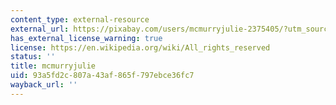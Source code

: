 ```yaml
---
content_type: external-resource
external_url: https://pixabay.com/users/mcmurryjulie-2375405/?utm_source=link-attribution&utm_medium=referral&utm_campaign=image&utm_content=1476525
has_external_license_warning: true
license: https://en.wikipedia.org/wiki/All_rights_reserved
status: ''
title: mcmurryjulie
uid: 93a5fd2c-807a-43af-865f-797ebce36fc7
wayback_url: ''
---
```

